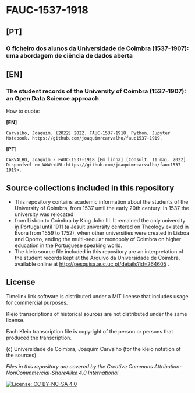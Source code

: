 # FAUC-1537-1918

## **[PT]**  
### O ficheiro dos alunos da Universidade de Coimbra (1537-1907): uma abordagem de ciência de dados aberta

## **[EN]** 
### The student records of the University of Coimbra (1537-1907): an Open Data Science approach



How to quote:

**[EN]**

    Carvalho, Joaquim. (2022) 2022. FAUC-1537-1918. Python, Jupyter Notebook. https://github.com/joaquimrcarvalho/fauc1537-1919.


**[PT]**

    CARVALHO, Joaquim - FAUC-1537-1918 [Em linha] [Consult. 11 mai. 2022]. 
    Disponível em WWW:<URL:https://github.com/joaquimrcarvalho/fauc1537-1919>.


## Source collections included in this repository

* This repository contains academic information about the students of the University of Coimbra, from 1537 until the early 20th century. 
In 1537 the university was relocated 
* from Lisbon to Coimbra by King John III. It remained the only university in Portugal until 1911 (a Jesuit university centered on Theology existed in Évora from 1559 to 1752), when other universities were created in Lisboa and Oporto, ending the multi-secular monopoly of Coimbra on higher education in the Portuguese speaking world.
* The kleio source file included in this repository are an interpretation of the 
  student records kept at the Arquivo da Universidade de Coimbra, available online at http://pesquisa.auc.uc.pt/details?id=264605 .
  


## License

Timelink link software is distributed under a MIT license that includes usage for commercial purposes. 

Kleio transcriptions of historical sources are not distributed under the same license. 

Each Kleio transcription file is copyright of the person or persons that produced the transcription.

(c) Universidade de Coimbra, Joaquim Carvalho (for the kleio notation of the sources).

_Files in this repository are covered by the Creative Commons 
Attribution-NonCommmercial-ShareAlike 4.0 International_

[![License: CC BY-NC-SA 4.0](https://licensebuttons.net/l/by-nc-sa/4.0/80x15.png)](https://creativecommons.org/licenses/by-nc-sa/4.0/)

